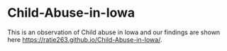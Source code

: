 # Child-Abuse-in-Iowa
This is an observation of Child abuse in Iowa and our findings are shown here https://ratie263.github.io/Child-Abuse-in-Iowa/.

